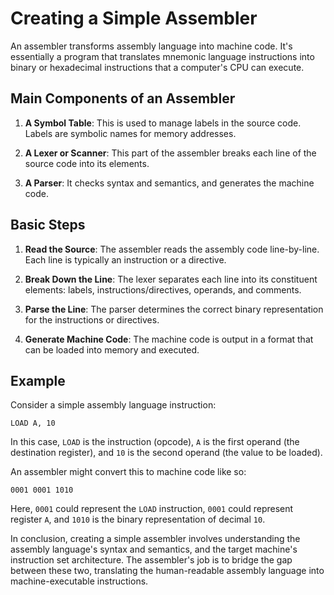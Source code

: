 # Creating a Simple Assembler

An assembler transforms assembly language into machine code. It's essentially a program that translates mnemonic language instructions into binary or hexadecimal instructions that a computer's CPU can execute.

## Main Components of an Assembler

1. **A Symbol Table**: This is used to manage labels in the source code. Labels are symbolic names for memory addresses.

2. **A Lexer or Scanner**: This part of the assembler breaks each line of the source code into its elements.

3. **A Parser**: It checks syntax and semantics, and generates the machine code.

## Basic Steps

1. **Read the Source**: The assembler reads the assembly code line-by-line. Each line is typically an instruction or a directive.

2. **Break Down the Line**: The lexer separates each line into its constituent elements: labels, instructions/directives, operands, and comments.

3. **Parse the Line**: The parser determines the correct binary representation for the instructions or directives.

4. **Generate Machine Code**: The machine code is output in a format that can be loaded into memory and executed.

## Example

Consider a simple assembly language instruction:

```assembly
LOAD A, 10
```

In this case, `LOAD` is the instruction (opcode), `A` is the first operand (the destination register), and `10` is the second operand (the value to be loaded).

An assembler might convert this to machine code like so:

```binary
0001 0001 1010
```

Here, `0001` could represent the `LOAD` instruction, `0001` could represent register `A`, and `1010` is the binary representation of decimal `10`.

In conclusion, creating a simple assembler involves understanding the assembly language's syntax and semantics, and the target machine's instruction set architecture. The assembler's job is to bridge the gap between these two, translating the human-readable assembly language into machine-executable instructions.
